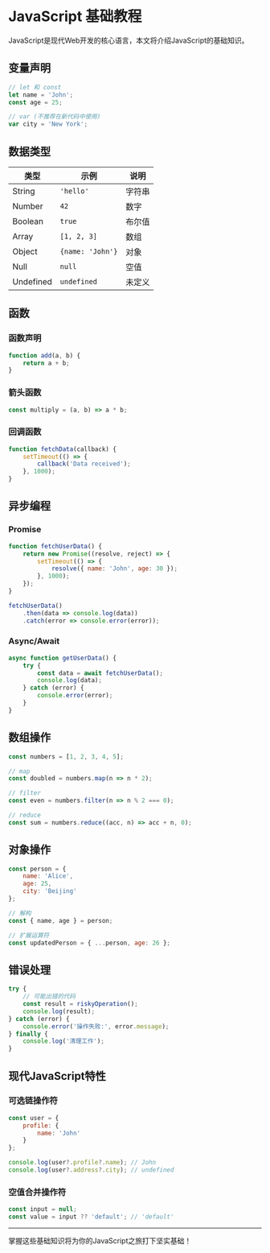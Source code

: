 # JavaScript 基础教程

JavaScript是现代Web开发的核心语言，本文将介绍JavaScript的基础知识。

## 变量声明

```javascript
// let 和 const
let name = 'John';
const age = 25;

// var (不推荐在新代码中使用)
var city = 'New York';
```

## 数据类型

| 类型 | 示例 | 说明 |
|------|------|------|
| String | `'hello'` | 字符串 |
| Number | `42` | 数字 |
| Boolean | `true` | 布尔值 |
| Array | `[1, 2, 3]` | 数组 |
| Object | `{name: 'John'}` | 对象 |
| Null | `null` | 空值 |
| Undefined | `undefined` | 未定义 |

## 函数

### 函数声明
```javascript
function add(a, b) {
    return a + b;
}
```

### 箭头函数
```javascript
const multiply = (a, b) => a * b;
```

### 回调函数
```javascript
function fetchData(callback) {
    setTimeout(() => {
        callback('Data received');
    }, 1000);
}
```

## 异步编程

### Promise
```javascript
function fetchUserData() {
    return new Promise((resolve, reject) => {
        setTimeout(() => {
            resolve({ name: 'John', age: 30 });
        }, 1000);
    });
}

fetchUserData()
    .then(data => console.log(data))
    .catch(error => console.error(error));
```

### Async/Await
```javascript
async function getUserData() {
    try {
        const data = await fetchUserData();
        console.log(data);
    } catch (error) {
        console.error(error);
    }
}
```

## 数组操作

```javascript
const numbers = [1, 2, 3, 4, 5];

// map
const doubled = numbers.map(n => n * 2);

// filter
const even = numbers.filter(n => n % 2 === 0);

// reduce
const sum = numbers.reduce((acc, n) => acc + n, 0);
```

## 对象操作

```javascript
const person = {
    name: 'Alice',
    age: 25,
    city: 'Beijing'
};

// 解构
const { name, age } = person;

// 扩展运算符
const updatedPerson = { ...person, age: 26 };
```

## 错误处理

```javascript
try {
    // 可能出错的代码
    const result = riskyOperation();
    console.log(result);
} catch (error) {
    console.error('操作失败:', error.message);
} finally {
    console.log('清理工作');
}
```

## 现代JavaScript特性

### 可选链操作符
```javascript
const user = {
    profile: {
        name: 'John'
    }
};

console.log(user?.profile?.name); // John
console.log(user?.address?.city); // undefined
```

### 空值合并操作符
```javascript
const input = null;
const value = input ?? 'default'; // 'default'
```

---

掌握这些基础知识将为你的JavaScript之旅打下坚实基础！